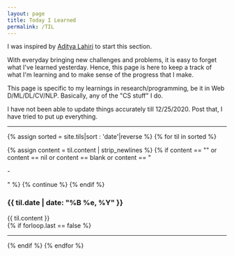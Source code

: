 ```yaml
---
layout: page
title: Today I Learned
permalink: /TIL
---
```

I was inspired by [Aditya Lahiri](https://adityalahiri.github.io) to start this section.

With everyday bringing new challenges and problems, it is easy to forget what I've learned yesterday. Hence, this page is here to keep a track of what I'm learning and to make sense of the progress that I make.

This page is specific to my learnings in research/programming, be it in Web D/ML/DL/CV/NLP. Basically, any of the "CS stuff" I do.

I have not been able to update things accurately till 12/25/2020. Post that, I have tried to put up everything.

*****
{% assign sorted = site.tils|sort : 'date'|reverse %}
{% for til in sorted %}

  {% assign content = til.content | strip_newlines %}
  {% if content == "" or content == nil or content == blank or content == "<p>-</p>" %}
    {% continue %}
  {% endif %}
  <h3>{{ til.date | date: "%B %e, %Y" }}</h3>
  <div>
    {{ til.content }}
  </div>  
  {% if forloop.last == false %}
  <hr>
  {% endif %}
{% endfor %}
